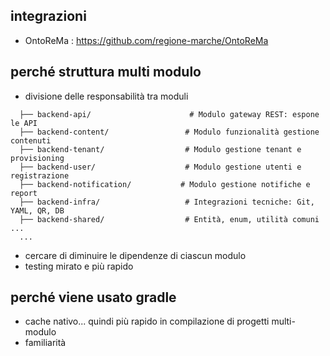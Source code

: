
## integrazioni

* OntoReMa : https://github.com/regione-marche/OntoReMa

## perché struttura multi modulo

* divisione delle responsabilità tra moduli
```
  ├── backend-api/                      # Modulo gateway REST: espone le API
  ├── backend-content/                 # Modulo funzionalità gestione contenuti
  ├── backend-tenant/                  # Modulo gestione tenant e provisioning
  ├── backend-user/                    # Modulo gestione utenti e registrazione
  ├── backend-notification/           # Modulo gestione notifiche e report
  ├── backend-infra/                   # Integrazioni tecniche: Git, YAML, QR, DB
  ├── backend-shared/                  # Entità, enum, utilità comuni ...
  ...
```  
* cercare di diminuire le dipendenze di ciascun modulo
* testing mirato e più rapido

## perché viene usato gradle

* cache nativo... quindi più rapido in compilazione di progetti multi-modulo
* familiarità
